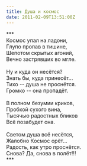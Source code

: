 ```yaml
---
title: Душа и космос
date: 2011-02-09T13:51:00Z
---
```


\*\*\*<br />
Космос упал на ладони,<br />
Глупо пропав в тишине,<br />
Шепотом скрытых агоний,<br />
Вечно застрявших во мгле.<br />
<br />
Ну и куда он несётся?<br />
Знать бы, куда принесёт...<br />
Тихо -- душа не проснётся.<br />
Громко -- она пропадёт.<br />
<br />
В полном безумии криков,<br />
Пробкой сухого вина,<br />
Тысячью радостных бликов<br />
Всё позабудет она.<br />
<br />
Светом душа всё несётся,<br />
Жалобно Космос орёт...<br />
Радость, как утро проснётся.<br />
Снова? Да, снова в полёт!!!<br />
\*\*\*<br />
</br>